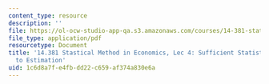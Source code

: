 ```yaml
---
content_type: resource
description: ''
file: https://ol-ocw-studio-app-qa.s3.amazonaws.com/courses/14-381-statistical-method-in-economics-fall-2018/1c6d8a7fe4fbdd22c659af374a830e6a_MIT14_381F18_lec4.pdf
file_type: application/pdf
resourcetype: Document
title: '14.381 Stastical Method in Economics, Lec 4: Sufficient Statistics, Introduction
  to Estimation'
uid: 1c6d8a7f-e4fb-dd22-c659-af374a830e6a
---
```

